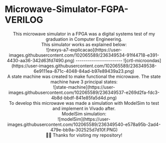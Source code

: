 # Microwave-Simulator-FGPA-VERILOG

<div align="center"> 
This microwave simulator in a FPGA was a digital systems test of my graduation in Computer Engineering.
 </div>
<div align="center"> 
This simulator works as explained below:
  </div>
  <div align="center"> 
 ![nexys-a7-explicacao](https://user-images.githubusercontent.com/102065589/236349534-91f44718-e391-4430-aa36-342d63fd7490.png)
 -----------------------
![crtl-microondas](https://user-images.githubusercontent.com/102065589/236349538-6e9111ea-871c-4048-84ad-b97e89439a23.png)
 </div>
  <div align="center"> 
 A state machine was created to make functional the microwave. The state machine have 3 principal states:
</div>
<div align="center"> 
 ![state-machine](https://user-images.githubusercontent.com/102065589/236349537-e269d2fa-fdc3-4b8d-bbdf-841e85fa5d4d.png)
</div>
  <div align="center"> 
 To develop this microwave was made a simulation with ModelSim to test and implement in Vivado after.
</div>
<div align="center"> 
 ModelSim simulation:
</div>
<div align="center"> 
![modelSim](https://user-images.githubusercontent.com/102065589/236349540-e578a95b-2ad4-479e-bb9a-302525d7d10f.PNG)
</div>
  <div align="center"> 
 🙋‍♂️ Thanks for visiting my repository!
</div>



